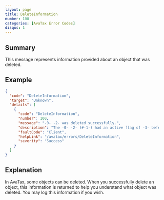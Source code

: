 ```yaml
---
layout: page
title: DeleteInformation
number: 100
categories: [AvaTax Error Codes]
disqus: 1
---
```


## Summary

This message represents information provided about an object that was deleted.

## Example

```json
{
  "code": "DeleteInformation",
  "target": "Unknown",
  "details": [
    {
      "code": "DeleteInformation",
      "number": 100,
      "message": "-0- -2- was deleted successfully.",
      "description": "The -0- -2- (#-1-) had an active flag of -3- before deletion.",
      "faultCode": "Client",
      "helpLink": "/avatax/errors/DeleteInformation",
      "severity": "Success"
    }
  ]
}
```

## Explanation

In AvaTax, some objects can be deleted.  When you successfully delete an object, this information is returned to help you understand what object was deleted.  You may log this information if you wish.
